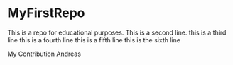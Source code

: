 # MyFirstRepo
This is a repo for educational purposes.
This is a second line.
this is a third line
this is a fourth line
this is a fifth line
this is the sixth line

My Contribution Andreas